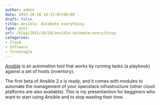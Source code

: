 ```yaml
---
author: admin
date: 2015-10-18 19:13:07+00:00
draft: false
title: Ansible. Automate everything.
type: post
url: /blog/2015/10/18/ansible-automate-everything/
categories:
- Cloud
- Software
- Tecnología
---
```


[Ansible](http://www.ansible.com/get-started) is an automation tool that works by running tasks (a playbook) against a set of hosts (inventory).

The first beta of Ansible 2.x is ready, and it comes with modules to automate the management of your openstack infrastructure (other cloud platforms are also available). This is my presentantion for begginers who want to start using Ansible and to stop wasting their time.


